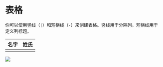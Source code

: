 
# 表格

你可以使用竖线（`|`）和短横线（`-`）来创建表格。竖线用于分隔列，短横线用于定义列标题。

| 名字  | 姓氏  |
| --- | --- |
|     |     |

![](Pasted%20image%2020241217113242.png)

